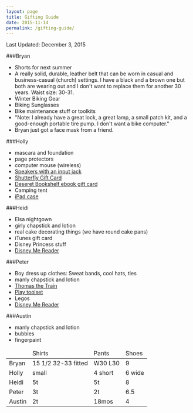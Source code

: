 ```yaml
---
layout: page
title: Gifting Guide
date: 2015-11-14
permalink: /gifting-guide/
---
```


Last Updated: December 3, 2015

###Bryan

* Shorts for next summer
* A really solid, durable, leather belt that can be worn in casual and business-casual (church) settings. I have a black and a brown one but both are wearing out and I don't want to replace them for another 30 years. Waist size: 30-31.
* Winter Biking Gear
* Biking Sunglasses
* Bike maintenance stuff or toolkits
* "Note: I already have a great lock, a great lamp, a small patch kit, and a good-enough portable tire pump. I don't want a bike computer."
* Bryan just got a face mask from a friend.

###Holly

* mascara and foundation
* page protectors
* computer mouse (wireless)
* [Speakers with an input jack](http://www.amazon.com/Logitech-Multimedia-Speakers-Multiple-Devices/dp/B00EZ9XKCM/ref=sr_1_3?ie=UTF8&qid=1443814733&sr=8-3&keywords=speakers)
* [Shutterfly Gift Card](http://www.shutterfly.com/photo-gifts/gift-certificates)
* [Deseret Bookshelf ebook gift card](https://deseretbook.com/p/gift-card)
* Camping tent
* [iPad case](http://www.amazon.com/gp/product/B00548A8C8/ref=as_li_ss_tl?ie=UTF8&camp=1789&creative=390957&creativeASIN=B00548A8C8&linkCode=as2&tag=rickwsmcom-20)

###Heidi

* Elsa nightgown
* girly chapstick and lotion
* real cake decorating things (we have round cake pans)
* iTunes gift card
* Disney Princess stuff
* [Disney Me Reader](https://www.google.com/search?q=disney+me+reader&rlz=1C1GGGE_enUS503US503&oq=disney+me+reader&aqs=chrome..69i57j69i60l4j69i59.2138j0j7&sourceid=chrome&es_sm=93&ie=UTF-8#q=disney+me+reader&tbm=shop)

###Peter

* Boy dress up clothes: Sweat bands, cool hats, ties
* manly chapstick and lotion
* [Thomas the Train](http://www.amazon.com/Fisher-Price-Thomas-Wooden-Railway-Engine/dp/B009K4E59O/ref=sr_1_2?ie=UTF8&qid=1443814962&sr=8-2&keywords=thomas+the+train)
* [Play toolset](http://www.amazon.com/Fisher-Price-Drillin-Action-Tool-Set/dp/B00CQHZ0FU/ref=sr_1_1?ie=UTF8&qid=1443815079&sr=8-1&keywords=fisher+price+drillin+action)
* Legos
* [Disney Me Reader](https://www.google.com/search?q=disney+me+reader&rlz=1C1GGGE_enUS503US503&oq=disney+me+reader&aqs=chrome..69i57j69i60l4j69i59.2138j0j7&sourceid=chrome&es_sm=93&ie=UTF-8#q=disney+me+reader&tbm=shop)

###Austin

* manly chapstick and lotion
* bubbles
* fingerpaint


<table>
				<thead>
					<tr>
						<td></td>
						<td>Shirts</td>
						<td>Pants</td>
						<td>Shoes</td>
					</tr>
				</thead>
				<tbody>
					<tr>
						<td>Bryan</td>
						<td>15 1/2 32-33 fitted</td>
						<td>W30 L30</td>
						<td>9</td>
					</tr>
					<tr>
						<td>Holly</td>
						<td>small</td>
						<td>4 short</td>
						<td>6 wide</td>
					</tr>
					<tr>
						<td>Heidi</td>
						<td>5t</td>
						<td>5t</td>
						<td>8</td>
					</tr>
					<tr>
						<td>Peter</td>
						<td>3t</td>
						<td>2t</td>
						<td>6.5</td>
					</tr>
					<tr>
						<td>Austin</td>
						<td>2t</td>
						<td>18mos</td>
						<td>4</td>
					</tr>
				</tbody>
			</table>
